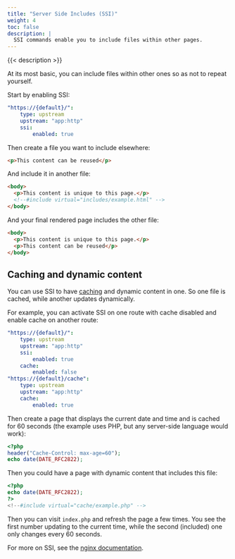 ```yaml
---
title: "Server Side Includes (SSI)"
weight: 4
toc: false
description: |
  SSI commands enable you to include files within other pages.
---
```


{{< description >}}

At its most basic, you can include files within other ones so as not to repeat yourself.

Start by enabling SSI:

```yaml {location=".platform/routes.yaml"}
"https://{default}/":
    type: upstream
    upstream: "app:http"
    ssi:
        enabled: true
```

Then create a file you want to include elsewhere:

```html {location="includes/example.html"}
<p>This content can be reused</p>
```

And include it in another file:

```html {location="index.html"}
<body>
  <p>This content is unique to this page.</p>
  <!--#include virtual="includes/example.html" -->
</body>
```

And your final rendered page includes the other file:

```html {location="index.html"}
<body>
  <p>This content is unique to this page.</p>
  <p>This content can be reused</p>
</body>
```

## Caching and dynamic content

You can use SSI to have [caching](./cache.md) and dynamic content in one.
So one file is cached, while another updates dynamically.

For example, you can activate SSI on one route with cache disabled and enable cache on another route:

```yaml {location=".platform/routes.yaml"}
"https://{default}/":
    type: upstream
    upstream: "app:http"
    ssi:
        enabled: true
    cache:
        enabled: false
"https://{default}/cache":
    type: upstream
    upstream: "app:http"
    cache:
        enabled: true
```

Then create a page that displays the current date and time and is cached for 60 seconds
(the example uses PHP, but any server-side language would work):

```php {location="cache/example.php"}
<?php
header("Cache-Control: max-age=60");
echo date(DATE_RFC2822);
```

Then you could have a page with dynamic content that includes this file: 

```php {location="index.php"}
<?php
echo date(DATE_RFC2822);
?>
<!--#include virtual="cache/example.php" -->
```

Then you can visit `index.php` and refresh the page a few times.
You see the first number updating to the current time, while the second (included) one only changes every 60 seconds.

For more on SSI, see the [nginx documentation](http://nginx.org/en/docs/http/ngx_http_ssi_module.html).
